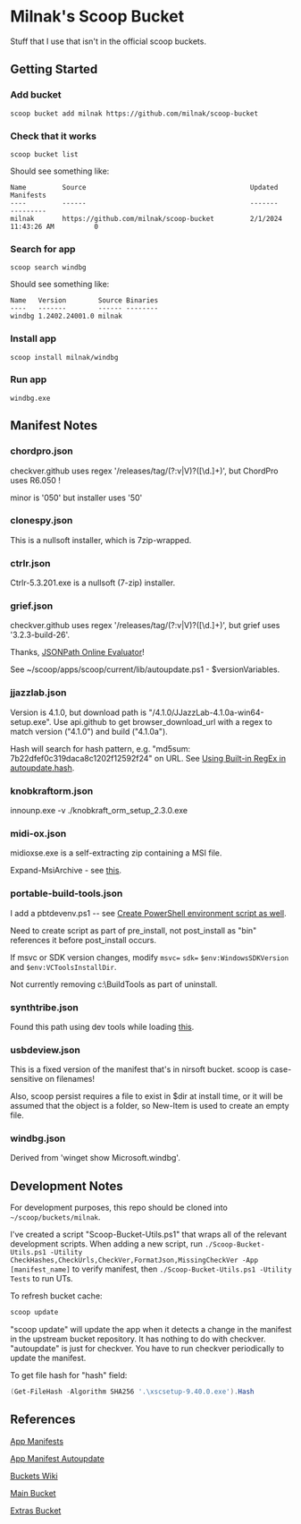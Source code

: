 # Milnak's Scoop Bucket

Stuff that I use that isn't in the official scoop buckets.

## Getting Started

### Add bucket

`scoop bucket add milnak https://github.com/milnak/scoop-bucket`

### Check that it works

`scoop bucket list`

Should see something like:

```text
Name         Source                                         Updated               Manifests
----         ------                                         -------               ---------
milnak       https://github.com/milnak/scoop-bucket         2/1/2024 11:43:26 AM          0
```

### Search for app

`scoop search windbg`

Should see something like:

```text
Name   Version        Source Binaries
----   -------        ------ --------
windbg 1.2402.24001.0 milnak
```

### Install app

`scoop install milnak/windbg`

### Run app

`windbg.exe`

## Manifest Notes

### chordpro.json

checkver.github uses regex '/releases/tag/(?:v|V)?([\\d.]+)', but ChordPro uses R6.050 !

minor is '050' but installer uses '50'

### clonespy.json

This is a nullsoft installer, which is 7zip-wrapped.

### ctrlr.json

Ctrlr-5.3.201.exe is a nullsoft (7-zip) installer.

### grief.json

checkver.github uses regex '/releases/tag/(?:v|V)?([\\d.]+)', but grief uses '3.2.3-build-26'.

Thanks, [JSONPath Online Evaluator](https://jsonpath.com/)!

See ~/scoop/apps/scoop/current/lib/autoupdate.ps1 - $versionVariables.

### jjazzlab.json

Version is 4.1.0, but download path is "/4.1.0/JJazzLab-4.1.0a-win64-setup.exe".  Use api.github to get browser_download_url with a regex to match version ("4.1.0") and build ("4.1.0a").

Hash will search for hash pattern, e.g. "md5sum: 7b22dfef0c319daca8c1202f12592f24" on URL. See [Using Built-in RegEx in autoupdate.hash](https://github.com/ScoopInstaller/Scoop/wiki/App-Manifest-Autoupdate).

### knobkraftorm.json

innounp.exe -v ./knobkraft_orm_setup_2.3.0.exe

### midi-ox.json

midioxse.exe is a self-extracting zip containing a MSI file.

Expand-MsiArchive - see [this](https://github.com/ScoopInstaller/Scoop/blob/4a31bd330244f7f89f16208cdddda3f9edac2d65/lib/decompress.ps1#L127).

### portable-build-tools.json

I add a pbtdevenv.ps1 -- see [Create PowerShell environment script as well](https://github.com/Data-Oriented-House/PortableBuildTools/issues/6).

Need to create script as part of pre_install, not post_install as "bin" references it before post_install occurs.

If msvc or SDK version changes, modify `msvc=` `sdk=` `$env:WindowsSDKVersion` and `$env:VCToolsInstallDir`.

Not currently removing c:\BuildTools as part of uninstall.

### synthtribe.json

Found this path using dev tools while loading [this](https://www.behringer.com/product.html?modelCode=0722-ABR).

### usbdeview.json

This is a fixed version of the manifest that's in nirsoft bucket. scoop is case-sensitive on filenames!

Also, scoop persist requires a file to exist in $dir at install time, or it will be assumed that the object is a folder, so New-Item is used to create an empty file.

### windbg.json

Derived from 'winget show Microsoft.windbg'.

## Development Notes

For development purposes, this repo should be cloned into `~/scoop/buckets/milnak`.

I've created a script "Scoop-Bucket-Utils.ps1" that wraps all of the relevant development scripts.  When adding a new script, run `./Scoop-Bucket-Utils.ps1 -Utility CheckHashes,CheckUrls,CheckVer,FormatJson,MissingCheckVer -App [manifest_name]` to verify manifest, then `./Scoop-Bucket-Utils.ps1 -Utility Tests` to run UTs.

To refresh bucket cache:

```PowerShell
scoop update
```

"scoop update" will update the app when it detects a change in the manifest in the upstream bucket repository. It has nothing to do with checkver. "autoupdate" is just for checkver. You have to run checkver periodically to update the manifest.

To get file hash for "hash" field:

```PowerShell
(Get-FileHash -Algorithm SHA256 '.\xscsetup-9.40.0.exe').Hash
```

## References

[App Manifests](https://github.com/ScoopInstaller/Scoop/wiki/App-Manifests)

[App Manifest Autoupdate](https://github.com/ScoopInstaller/Scoop/wiki/App-Manifest-Autoupdate)

[Buckets Wiki](https://github.com/ScoopInstaller/Scoop/wiki/Buckets)

[Main Bucket](https://github.com/ScoopInstaller/Main/tree/master/bucket)

[Extras Bucket](https://github.com/ScoopInstaller/Extras/tree/master/bucket)
